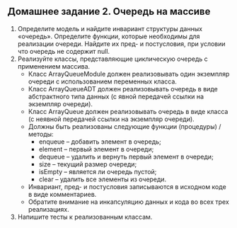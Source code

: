 Домашнее задание 2. Очередь на массиве
---
1. Определите модель и найдите инвариант структуры данных «очередь». Определите функции, которые необходимы для реализации очереди. Найдите их пред- и постусловия, при условии что очередь не содержит null.
2. Реализуйте классы, представляющие циклическую очередь с применением массива.
   * Класс ArrayQueueModule должен реализовывать один экземпляр очереди с использованием переменных класса.
   * Класс ArrayQueueADT должен реализовывать очередь в виде абстрактного типа данных (с явной передачей ссылки на экземпляр очереди).
   * Класс ArrayQueue должен реализовывать очередь в виде класса (с неявной передачей ссылки на экземпляр очереди).
   * Должны быть реализованы следующие функции (процедуры) / методы:
     * enqueue – добавить элемент в очередь;
     * element – первый элемент в очереди;
     * dequeue – удалить и вернуть первый элемент в очереди;
     * size – текущий размер очереди;
     * isEmpty – является ли очередь пустой;
     * clear – удалить все элементы из очереди.
   * Инвариант, пред- и постусловия записываются в исходном коде в виде комментариев.
   * Обратите внимание на инкапсуляцию данных и кода во всех трех реализациях.
3. Напишите тесты к реализованным классам.
